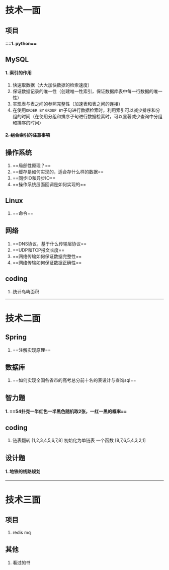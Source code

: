 # 技术一面
## 项目
#### ==1. python==

## MySQL
#### 1. 索引的作用
1. 快速取数据（大大加快数据的检索速度）
2. 保证数据记录的唯一性（创建唯一性索引，保证数据库表中每一行数据的唯一性）
3. 实现表与表之间的参照完整性（加速表和表之间的连接）
4. 在使用`ORDER BY` `GROUP BY`子句进行数据检索时，利用索引可以减少排序和分组的时间（在使用分组和排序子句进行数据检索时，可以显著减少查询中分组和排序的时间）

#### ~~2. 组合索引的注意事项~~

## 操作系统
1. ==局部性原理？==
2. ==缓存是如何实现的，适合存什么样的数据==
3. ==同步IO和异步IO==
4. ==操作系统层面回调是如何实现的==

## Linux
1. ==命令==

## 网络
1. ==DNS协议，基于什么传输层协议==
2. ==UDP和TCP报文长度==
3. ==网络传输如何保证数据完整性==
4. ==网络传输如何保证数据正确性==

## coding
1. 统计岛屿面积

---
# 技术二面
## Spring
1. ==注解实现原理==

## 数据库
1. ==如何实现全国各省市的高考总分前十名的表设计与查询sql==

## 智力题
#### 1. ==54扑克一半红色一半黑色随机取2张，一红一黑的概率==


## coding
1. 链表翻转
[1,2,3,4,5,6,7,8]
初始化为单链表
一个函数
[8,7,6,5,4,3,2,1]

## 设计题
#### 1. 地铁的线路规划


---
# 技术三面
## 项目
1. redis mq

## 其他
1. 看过的书